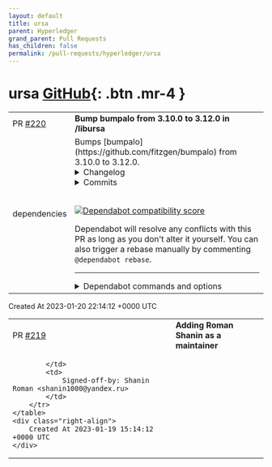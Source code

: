 ```yaml
---
layout: default
title: ursa
parent: Hyperledger
grand_parent: Pull Requests
has_children: false
permalink: /pull-requests/hyperledger/ursa
---
```


# ursa <span class="fs-3 right-align">[GitHub](https://github.com/hyperledger/ursa){: .btn .mr-4 }</span>


<div>
    <table>
        <tr>
            <td>
                PR <a href="https://github.com/hyperledger/ursa/pull/220" class=".btn">#220</a>
            </td>
            <td>
                <b>
                    Bump bumpalo from 3.10.0 to 3.12.0 in /libursa
                </b>
            </td>
        </tr>
        <tr>
            <td>
                <span class="chip">dependencies</span>
            </td>
            <td>
                Bumps [bumpalo](https://github.com/fitzgen/bumpalo) from 3.10.0 to 3.12.0.
<details>
<summary>Changelog</summary>
<p><em>Sourced from <a href="https://github.com/fitzgen/bumpalo/blob/main/CHANGELOG.md">bumpalo's changelog</a>.</em></p>
<blockquote>
<h2>3.12.0</h2>
<p>Released 2023-01-17.</p>
<h3>Added</h3>
<ul>
<li>Added the <code>bumpalo::boxed::Box::bump</code> and <code>bumpalo::collections::String::bump</code>
getters to get the underlying <code>Bump</code> that a string or box was allocated into.</li>
</ul>
<h3>Changed</h3>
<ul>
<li>Some uses of <code>Box</code> that MIRI did not previously consider as UB are now
reported as UB, and <code>bumpalo</code>'s internals have been adjusted to avoid the new
UB.</li>
</ul>
<hr />
<h2>3.11.1</h2>
<p>Released 2022-10-18.</p>
<h3>Security</h3>
<ul>
<li>Fixed a bug where when <code>std::vec::IntoIter</code> was ported to
<code>bumpalo::collections::vec::IntoIter</code>, it didn't get its underlying <code>Bump</code>'s
lifetime threaded through. This meant that <code>rustc</code> was not checking the
borrows for <code>bumpalo::collections::IntoIter</code> and this could result in
use-after-free bugs.</li>
</ul>
<hr />
<h2>3.11.0</h2>
<p>Released 2022-08-17.</p>
<h3>Added</h3>
<ul>
<li>Added support for per-<code>Bump</code> allocation limits. These are enforced only in the
slow path when allocating new chunks in the <code>Bump</code>, not in the bump allocation
hot path, and therefore impose near zero overhead.</li>
<li>Added the <code>bumpalo::boxed::Box::into_inner</code> method.</li>
</ul>
<h3>Changed</h3>
<ul>
<li>Updated to Rust 2021 edition.</li>
<li>The minimum supported Rust version (MSRV) is now 1.56.0.</li>
</ul>
<hr />
</blockquote>
</details>
<details>
<summary>Commits</summary>
<ul>
<li><a href="https://github.com/fitzgen/bumpalo/commit/50ba1bdd406665bd2e6ba430e167a38ed1b13964"><code>50ba1bd</code></a> Bump to 3.12.0</li>
<li><a href="https://github.com/fitzgen/bumpalo/commit/3dd36507db87e1b86617f1da88a9bc81374e7faf"><code>3dd3650</code></a> Merge pull request <a href="https://github-redirect.dependabot.com/fitzgen/bumpalo/issues/190">#190</a> from mattfbacon/main</li>
<li><a href="https://github.com/fitzgen/bumpalo/commit/37be9a98e4241a9cc6e534c47778cb2f4337b83f"><code>37be9a9</code></a> Merge branch 'fitzgen:main' into main</li>
<li><a href="https://github.com/fitzgen/bumpalo/commit/3664dbb7922fa1372adf53fb8767cd0fc2115267"><code>3664dbb</code></a> Add String::bump method</li>
<li><a href="https://github.com/fitzgen/bumpalo/commit/701514f553a6feab61b99e0382f314d532f57272"><code>701514f</code></a> Merge pull request <a href="https://github-redirect.dependabot.com/fitzgen/bumpalo/issues/189">#189</a> from mattfbacon/main</li>
<li><a href="https://github.com/fitzgen/bumpalo/commit/c6507f7a4c33811a275b357004c3904261c8908c"><code>c6507f7</code></a> Add Vec::bump method</li>
<li><a href="https://github.com/fitzgen/bumpalo/commit/b1e67b7aa188d4128343858bf86a29f1c99362c6"><code>b1e67b7</code></a> Merge pull request <a href="https://github-redirect.dependabot.com/fitzgen/bumpalo/issues/188">#188</a> from saethlin/field-retagging</li>
<li><a href="https://github.com/fitzgen/bumpalo/commit/d325e2c94576f6806508751f945ba5985661b721"><code>d325e2c</code></a> Use ManuallyDrop with bumpalo's Box instead of mem::forget</li>
<li><a href="https://github.com/fitzgen/bumpalo/commit/c699cd1303c441953344f354892b550df6c24aa1"><code>c699cd1</code></a> Merge pull request <a href="https://github-redirect.dependabot.com/fitzgen/bumpalo/issues/183">#183</a> from stepancheg/allocated-bytes-no-headers</li>
<li><a href="https://github.com/fitzgen/bumpalo/commit/5805a293e8ba99f2adfd9c02ee6ad2532ad52fca"><code>5805a29</code></a> Clarify allocated_bytes does not include headers</li>
<li>Additional commits viewable in <a href="https://github.com/fitzgen/bumpalo/compare/3.10.0...3.12.0">compare view</a></li>
</ul>
</details>
<br />


[![Dependabot compatibility score](https://dependabot-badges.githubapp.com/badges/compatibility_score?dependency-name=bumpalo&package-manager=cargo&previous-version=3.10.0&new-version=3.12.0)](https://docs.github.com/en/github/managing-security-vulnerabilities/about-dependabot-security-updates#about-compatibility-scores)

Dependabot will resolve any conflicts with this PR as long as you don't alter it yourself. You can also trigger a rebase manually by commenting `@dependabot rebase`.

[//]: # (dependabot-automerge-start)
[//]: # (dependabot-automerge-end)

---

<details>
<summary>Dependabot commands and options</summary>
<br />

You can trigger Dependabot actions by commenting on this PR:
- `@dependabot rebase` will rebase this PR
- `@dependabot recreate` will recreate this PR, overwriting any edits that have been made to it
- `@dependabot merge` will merge this PR after your CI passes on it
- `@dependabot squash and merge` will squash and merge this PR after your CI passes on it
- `@dependabot cancel merge` will cancel a previously requested merge and block automerging
- `@dependabot reopen` will reopen this PR if it is closed
- `@dependabot close` will close this PR and stop Dependabot recreating it. You can achieve the same result by closing it manually
- `@dependabot ignore this major version` will close this PR and stop Dependabot creating any more for this major version (unless you reopen the PR or upgrade to it yourself)
- `@dependabot ignore this minor version` will close this PR and stop Dependabot creating any more for this minor version (unless you reopen the PR or upgrade to it yourself)
- `@dependabot ignore this dependency` will close this PR and stop Dependabot creating any more for this dependency (unless you reopen the PR or upgrade to it yourself)
- `@dependabot use these labels` will set the current labels as the default for future PRs for this repo and language
- `@dependabot use these reviewers` will set the current reviewers as the default for future PRs for this repo and language
- `@dependabot use these assignees` will set the current assignees as the default for future PRs for this repo and language
- `@dependabot use this milestone` will set the current milestone as the default for future PRs for this repo and language

You can disable automated security fix PRs for this repo from the [Security Alerts page](https://github.com/hyperledger/ursa/network/alerts).

</details>
            </td>
        </tr>
    </table>
    <div class="right-align">
        Created At 2023-01-20 22:14:12 +0000 UTC
    </div>
</div>

<div>
    <table>
        <tr>
            <td>
                PR <a href="https://github.com/hyperledger/ursa/pull/219" class=".btn">#219</a>
            </td>
            <td>
                <b>
                    Adding Roman Shanin as a maintainer
                </b>
            </td>
        </tr>
        <tr>
            <td>
                
            </td>
            <td>
                Signed-off-by: Shanin Roman <shanin1000@yandex.ru>
            </td>
        </tr>
    </table>
    <div class="right-align">
        Created At 2023-01-19 15:14:12 +0000 UTC
    </div>
</div>

